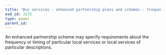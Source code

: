 ```yaml
---
title: "Bus services - enhanced partnership plans and schemes - frequency of service"
esd_id: 3175
type: power
parent_id:  
---
```


An enhanced partnership scheme may specify requirements about the frequency or timing of particular local services or local services of particular descriptions.

